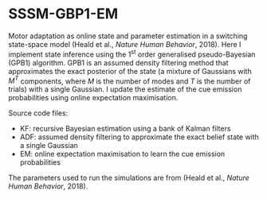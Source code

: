 # SSSM-GBP1-EM
Motor adaptation as online state and parameter estimation in a switching state-space model (Heald et al., *Nature Human Behavior*, 2018). Here I implement state inference using the 1<sup>st</sup> order generalised pseudo-Bayesian (GPB1) algorithm. GPB1 is an assumed density filtering method that approximates the exact posterior of the state (a mixture of Gaussians with *M<sup>T</sup>* components, where *M* is the number of modes and *T* is the number of trials) with a single Gaussian. I update the estimate of the cue emission probabilities using online expectation maximisation.

Source code files:

- KF: recursive Bayesian estimation using a bank of Kalman filters
- ADF: assumed density filtering to approximate the exact belief state with a single Gaussian
- EM: online expectation maximisation to learn the cue emission probabilities

The parameters used to run the simulations are from (Heald et al., *Nature Human Behavior*, 2018).
